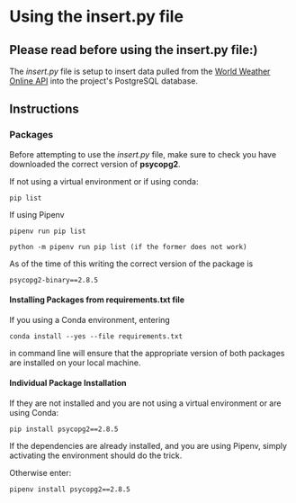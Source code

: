 # Using the insert.py file

## Please read before using the insert.py file:)

The *insert.py* file is setup to insert data pulled from the [World Weather Online API](https://www.worldweatheronline.com/developer/) into the project's PostgreSQL database.

## Instructions

### Packages

Before attempting to use the *insert.py* file, make sure to check you have downloaded the correct version of **psycopg2**.

If not using a virtual environment or if using conda:
```
pip list
```

If using Pipenv

```
pipenv run pip list

python -m pipenv run pip list (if the former does not work)
```

As of the time of this writing the correct version of the package is

```
psycopg2-binary==2.8.5
```

#### Installing Packages from requirements.txt file

If you using a Conda environment, entering

```
conda install --yes --file requirements.txt
```

in command line will ensure that the appropriate version of both packages
are installed on your local machine.

#### Individual Package Installation

If they are not installed and you are not using a virtual environment or are using Conda:
```
pip install psycopg2==2.8.5
```

If the dependencies are already installed, and you are using Pipenv, simply activating the environment should do the trick.

Otherwise enter:

```
pipenv install psycopg2==2.8.5
```